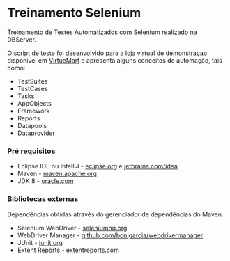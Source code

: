# Treinamento Selenium
Treinamento de Testes Automatizados com Selenium realizado na DBServer.

O script de teste foi desenvolvido para a loja virtual de demonstraçao disponível em [VirtueMart](http://demo.virtuemart.net/) e apresenta alguns conceitos de automação, tais como:

* TestSuites
* TestCases
* Tasks
* AppObjects
* Framework
* Reports
* Datapools
* Dataprovider

### Pré requisitos

* Eclipse IDE ou IntelliJ - [eclipse.org](http://www.eclipse.org/) e [jetbrains.com/idea](https://www.jetbrains.com/idea/)
* Maven - [maven.apache.org](https://maven.apache.org/)
* JDK 8 - [oracle.com](http://www.oracle.com/technetwork/pt/java/javase/downloads/jdk8-downloads-2133151.html)

### Bibliotecas externas

Dependências obtidas através do gerenciador de dependências do Maven.

* Selenium WebDriver - [seleniumhq.org](https://www.seleniumhq.org/)
* WebDriver Manager - [github.com/bonigarcia/webdrivermanager](https://github.com/bonigarcia/webdrivermanager)
* JUnit - [junit.org](https://junit.org/junit5/)
* Extent Reports - [extentreports.com](http://extentreports.com/)
